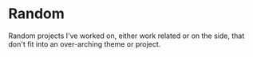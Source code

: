 # Random
Random projects I've worked on, either work related or on the side, that don't fit into an over-arching theme or project.
